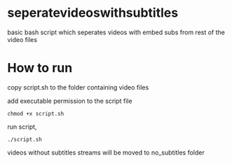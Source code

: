 # seperatevideoswithsubtitles
basic bash script which seperates videos with embed subs from rest of the video files

# How to run

copy script.sh to the folder containing video files

add executable permission to the script file
```
chmod +x script.sh
```
 
run script,
```
./script.sh
```
 
videos without subtitles streams will be moved to no_subtitles folder
